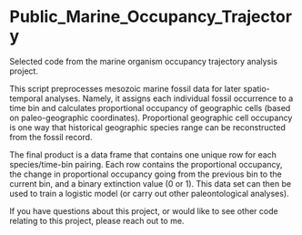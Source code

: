 # Public_Marine_Occupancy_Trajectory

Selected code from the marine organism occupancy trajectory analysis project. 

This script preprocesses mesozoic marine fossil data for later spatio-temporal analyses. Namely, it assigns each individual fossil occurrence to a time bin and calculates proportional occupancy of geographic cells (based on paleo-geographic coordinates). Proportional geographic cell occupancy is one way that historical geographic species range can be reconstructed from the fossil record.

The final product is a data frame that contains one unique row for each species/time-bin pairing. Each row contains the proportional occupancy, the change in proportional occupancy going from the previous bin to the current bin, and a binary extinction value (0 or 1). This data set can then be used to train a logistic model (or carry out other paleontological analyses). 

If you have questions about this project, or would like to see other code relating to this project, please reach out to me.
